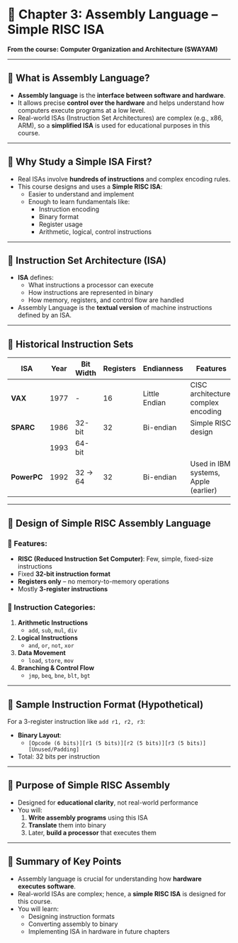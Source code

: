 # 🧠 Chapter 3: Assembly Language – Simple RISC ISA

**From the course: Computer Organization and Architecture (SWAYAM)**

---

## 🔹 What is Assembly Language?

- **Assembly language** is the **interface between software and hardware**.
- It allows precise **control over the hardware** and helps understand how computers execute programs at a low level.
- Real-world ISAs (Instruction Set Architectures) are complex (e.g., x86, ARM), so a **simplified ISA** is used for educational purposes in this course.

---

## 🔹 Why Study a Simple ISA First?

- Real ISAs involve **hundreds of instructions** and complex encoding rules.
- This course designs and uses a **Simple RISC ISA**:
    - Easier to understand and implement
    - Enough to learn fundamentals like:
        - Instruction encoding
        - Binary format
        - Register usage
        - Arithmetic, logical, control instructions

---

## 🔹 Instruction Set Architecture (ISA)

- **ISA** defines:
    - What instructions a processor can execute
    - How instructions are represented in binary
    - How memory, registers, and control flow are handled
- Assembly Language is the **textual version** of machine instructions defined by an ISA.

---

## 🔹 Historical Instruction Sets

|ISA|Year|Bit Width|Registers|Endianness|Features|
|---|---|---|---|---|---|
|**VAX**|1977|-|16|Little Endian|CISC architecture, complex encoding|
|**SPARC**|1986|32-bit|32|Bi-endian|Simple RISC design|
||1993|64-bit||||
|**PowerPC**|1992|32 → 64|32|Bi-endian|Used in IBM systems, Apple (earlier)|

---

## 🔹 Design of Simple RISC Assembly Language

### 🧱 Features:

- **RISC (Reduced Instruction Set Computer)**: Few, simple, fixed-size instructions
- Fixed **32-bit instruction format**
- **Registers only** – no memory-to-memory operations
- Mostly **3-register instructions**

### 🧾 Instruction Categories:

1. **Arithmetic Instructions**
    - `add`, `sub`, `mul`, `div`
2. **Logical Instructions**
    - `and`, `or`, `not`, `xor`
3. **Data Movement**
    - `load`, `store`, `mov`
4. **Branching & Control Flow**
    - `jmp`, `beq`, `bne`, `blt`, `bgt`

---

## 🔹 Sample Instruction Format (Hypothetical)

For a 3-register instruction like `add r1, r2, r3`:

- **Binary Layout**:
    - `[Opcode (6 bits)][r1 (5 bits)][r2 (5 bits)][r3 (5 bits)][Unused/Padding]`
- Total: 32 bits per instruction

---

## 🔹 Purpose of Simple RISC Assembly

- Designed for **educational clarity**, not real-world performance
- You will:
    1. **Write assembly programs** using this ISA
    2. **Translate** them into binary
    3. Later, **build a processor** that executes them

---

## 🔹 Summary of Key Points

- Assembly language is crucial for understanding how **hardware executes software**.
- Real-world ISAs are complex; hence, a **simple RISC ISA** is designed for this course.
- You will learn:
    - Designing instruction formats
    - Converting assembly to binary
    - Implementing ISA in hardware in future chapters